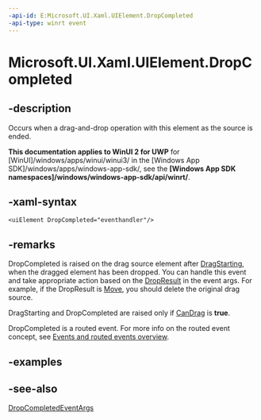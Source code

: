 ```yaml
---
-api-id: E:Microsoft.UI.Xaml.UIElement.DropCompleted
-api-type: winrt event
---
```


<!-- Event syntax
public event Windows.Foundation.TypedEventHandler DropCompleted<Windows.UI.Xaml.UIElement,  Windows.UI.Xaml.DropCompletedEventArgs>
-->

# Microsoft.UI.Xaml.UIElement.DropCompleted

## -description

Occurs when a drag-and-drop operation with this element as the source is ended.

**This documentation applies to WinUI 2 for UWP** for [WinUI]/windows/apps/winui/winui3/ in the [Windows App SDK]/windows/apps/windows-app-sdk/, see the **[Windows App SDK namespaces]/windows/windows-app-sdk/api/winrt/**.

## -xaml-syntax

```xaml
<uiElement DropCompleted="eventhandler"/>
```

## -remarks

DropCompleted is raised on the drag source element after [DragStarting](uielement_dragstarting.md), when the dragged element has been dropped. You can handle this event and take appropriate action based on the [DropResult](dropcompletedeventargs_dropresult.md) in the event args. For example, if the DropResult is [Move](/uwp/api/windows.applicationmodel.datatransfer.datapackageoperation), you should delete the original drag source.

DragStarting and DropCompleted are raised only if [CanDrag](uielement_candrag.md) is **true**.

DropCompleted is a routed event. For more info on the routed event concept, see [Events and routed events overview](/windows/uwp/xaml-platform/events-and-routed-events-overview).

## -examples

## -see-also

[DropCompletedEventArgs](dropcompletedeventargs.md)
